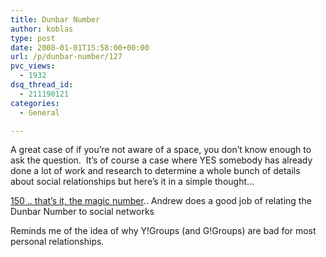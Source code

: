 ```yaml
---
title: Dunbar Number
author: koblas
type: post
date: 2008-01-01T15:58:00+00:00
url: /p/dunbar-number/127
pvc_views:
  - 1932
dsq_thread_id:
  - 211190121
categories:
  - General

---
```

A great case of if you&#8217;re not aware of a space, you don&#8217;t know enough to ask the question.&nbsp; It&#8217;s of course a case where YES somebody has already done a lot of work and research to determine a whole bunch of details about social relationships but here&#8217;s it in a simple thought&#8230;

[150 .. that&#8217;s it, the magic number][1].. Andrew does a good job of relating the Dunbar Number to social networks

Reminds me of the idea of why Y!Groups (and G!Groups) are bad for most personal relationships.

 [1]: http://andrewchen.typepad.com/andrew_chens_blog/2007/12/public-and-priv.html

